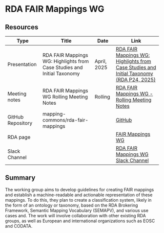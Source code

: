 # RDA FAIR Mappings WG

## Resources

| Type              | Title                                                                   | Date        | Link                                                                                                                                                                            |
| ----------------- | ----------------------------------------------------------------------- | ----------- | ------------------------------------------------------------------------------------------------------------------------------------------------------------------------------- |
| Presentation      | RDA FAIR Mappings WG: Highlights from Case Studies and Initial Taxonomy | April, 2025 | [RDA FAIR Mappings WG: Highlights from Case Studies and Initial Taxonomy (RDA P24, 2025)](https://docs.google.com/presentation/d/1A3Fgo9ExUGgrc0VX85tqG-_6_Vu6b-qtcfvLTmW9mIU/) |
| Meeting notes     | RDA FAIR Mappings WG Rolling Meeting Notes                              | Rolling     | [RDA FAIR Mappings WG - Rolling Meeting Notes](https://docs.google.com/document/d/1VxOwYv2t4c-cgUYvQRiTskVI60ogp_CIbnIrgDYx7uQ/edit?tab=t.0#heading=h.qk0e7l9gtxor)             |
| GitHub Repository | mapping-commons/rda-fair-mappings                                       |             | [GitHub](https://github.com/mapping-commons/rda-fair-mappings)                                                                                                                  |
| RDA page          |                                                                         |             | [FAIR Mappings WG](https://www.rd-alliance.org/groups/fair-mappings-wg/activity/)                                                                                               |
| Slack Channel     |                                                                         |             | [RDA FAIR Mappings WG Slack Channel](https://join.slack.com/t/obo-communitygroup/shared_invite/zt-2uc9962yt-aa8wuXeqB16EudpD3Psdcw)                                             |

## Summary

The working group aims to develop guidelines for creating FAIR mappings and
establish a machine-readable and actionable representation of these mappings. To
do this, they plan to create a classification system, likely in the form of an
ontology or taxonomy, based on the RDA Brokering Framework, Semantic Mapping
Vocabulary (SEMAPV), and various use cases and. The work will involve
collaboration with other existing RDA groups, as well as European and
international organizations such as EOSC and CODATA.
